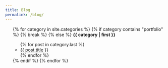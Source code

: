 ```yaml
---
title: Blog
permalink: /blog/
---
```

<ul>
{% for category in site.categories %}
	{% if category contains "portfolio" %}
		{% break %}
	{% else %}
		<b name="{{ category | first }}">{{ category | first }}</b>
		<ul>
			{% for post in category.last %}
				<li><a href="{{ post.url }}">{{ post.title }}</a></li>
			{% endfor %}
		</ul>
	{% endif %}
{% endfor %}
</ul>
